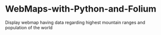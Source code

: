 # WebMaps-with-Python-and-Folium
Display webmap having data regarding highest mountain ranges and population of the world

